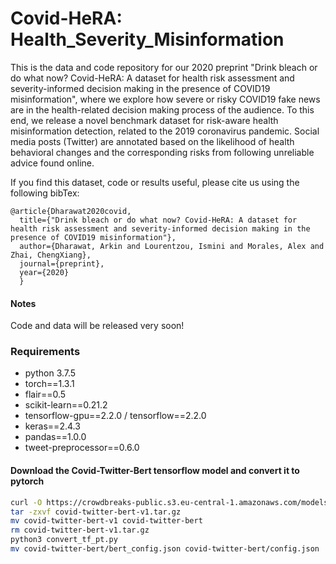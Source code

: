 # Covid-HeRA: Health_Severity_Misinformation 
This is the data and code repository for our 2020 preprint "Drink bleach or do what now? Covid-HeRA: A dataset for health risk assessment and severity-informed decision making in the presence of COVID19 misinformation", where we explore how severe or risky COVID19 fake news are in the health-related decision making process of the audience. To this end, we release a novel benchmark dataset for risk-aware health misinformation detection, related to the 2019 coronavirus pandemic. Social media posts (Twitter) are annotated based on the likelihood of health behavioral changes and the corresponding risks from following unreliable advice found online.

If you find this dataset, code or results useful, please cite us using the following bibTex:
```
@article{Dharawat2020covid,
  title={"Drink bleach or do what now? Covid-HeRA: A dataset for health risk assessment and severity-informed decision making in the presence of COVID19 misinformation"},
  author={Dharawat, Arkin and Lourentzou, Ismini and Morales, Alex and Zhai, ChengXiang},
  journal={preprint},
  year={2020}
  }
```

#### Notes
Code and data will be released very soon!

### Requirements
- python 3.7.5
- torch==1.3.1
- flair==0.5 
- scikit-learn==0.21.2
- tensorflow-gpu==2.2.0 / tensorflow==2.2.0
- keras==2.4.3
- pandas==1.0.0
- tweet-preprocessor==0.6.0

#### Download the Covid-Twitter-Bert tensorflow model and convert it to pytorch
```bash
curl -O https://crowdbreaks-public.s3.eu-central-1.amazonaws.com/models/covid-twitter-bert/v1/checkpoint_submodel/covid-twitter-bert-v1.tar.gz
tar -zxvf covid-twitter-bert-v1.tar.gz
mv covid-twitter-bert-v1 covid-twitter-bert
rm covid-twitter-bert-v1.tar.gz
python3 convert_tf_pt.py
mv covid-twitter-bert/bert_config.json covid-twitter-bert/config.json
```
